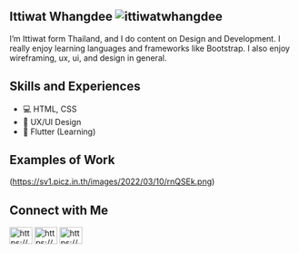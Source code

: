 ## Ittiwat Whangdee <img src="https://komarev.com/ghpvc/?username=ittiwatwhangdee&label=Profile%20views&color=0e75b6&style=flat" alt="ittiwatwhangdee" />
I’m Ittiwat form Thailand, and I do content on Design and Development. I really enjoy learning languages and frameworks like Bootstrap. I also enjoy wireframing, ux, ui, and design in general.

## Skills and Experiences
* 💻 HTML, CSS
* 📱 UX/UI Design
* 📱 Flutter (Learning)

## Examples of Work
(https://sv1.picz.in.th/images/2022/03/10/rnQSEk.png)

## Connect with Me
<a href="https://www.linkedin.com/in/ittiwat-whangdee-8227111a1" target="blank"><img align="center" src="https://raw.githubusercontent.com/rahuldkjain/github-profile-readme-generator/master/src/images/icons/Social/linked-in-alt.svg" alt="https://www.linkedin.com/in/ittiwat-whangdee-8227111a1" height="30" width="40" /></a>
<a href="https://web.facebook.com/fahut.ittiwat/" target="blank"><img align="center" src="https://raw.githubusercontent.com/rahuldkjain/github-profile-readme-generator/master/src/images/icons/Social/facebook.svg" alt="https://web.facebook.com/fahut.ittiwat/" height="30" width="40" /></a>
<a href="https://www.instagram.com/fhutzchx" target="blank"><img align="center" src="https://raw.githubusercontent.com/rahuldkjain/github-profile-readme-generator/master/src/images/icons/Social/instagram.svg" alt="https://www.instagram.com/fhutzchx" height="30" width="40" /></a>
</p>

<!--
**zharente/zharente** is a ✨ _special_ ✨ repository because its `README.md` (this file) appears on your GitHub profile.

Here are some ideas to get you started:

- 🔭 I’m currently working on ...
- 🌱 I’m currently learning ...
- 👯 I’m looking to collaborate on ...
- 🤔 I’m looking for help with ...
- 💬 Ask me about ...
- 📫 How to reach me: ...
- 😄 Pronouns: ...
- ⚡ Fun fact: ...
-->
